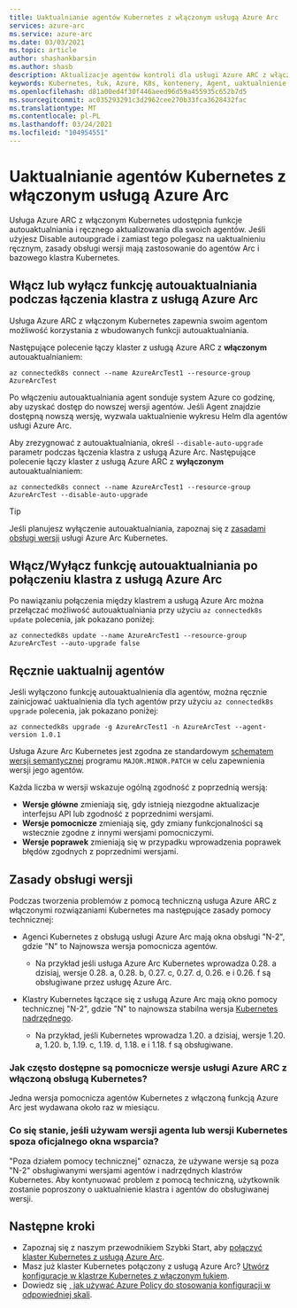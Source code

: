 ```yaml
---
title: Uaktualnianie agentów Kubernetes z włączonym usługą Azure Arc
services: azure-arc
ms.service: azure-arc
ms.date: 03/03/2021
ms.topic: article
author: shashankbarsin
ms.author: shasb
description: Aktualizacje agentów kontroli dla usługi Azure ARC z włączoną obsługą Kubernetes
keywords: Kubernetes, łuk, Azure, K8s, kontenery, Agent, uaktualnienie
ms.openlocfilehash: d81a00ed4f30f446aeed96d59a455935c652b7d5
ms.sourcegitcommit: ac035293291c3d2962cee270b33fca3628432fac
ms.translationtype: MT
ms.contentlocale: pl-PL
ms.lasthandoff: 03/24/2021
ms.locfileid: "104954551"
---
```

# <a name="upgrading-azure-arc-enabled-kubernetes-agents"></a>Uaktualnianie agentów Kubernetes z włączonym usługą Azure Arc

Usługa Azure ARC z włączonym Kubernetes udostępnia funkcje autouaktualniania i ręcznego aktualizowania dla swoich agentów. Jeśli użyjesz Disable autoupgrade i zamiast tego polegasz na uaktualnieniu ręcznym, zasady obsługi wersji mają zastosowanie do agentów Arc i bazowego klastra Kubernetes.

## <a name="toggle-auto-upgrade-on-or-off-when-connecting-cluster-to-azure-arc"></a>Włącz lub wyłącz funkcję autouaktualniania podczas łączenia klastra z usługą Azure Arc

Usługa Azure ARC z włączonym Kubernetes zapewnia swoim agentom możliwość korzystania z wbudowanych funkcji autouaktualniania.

Następujące polecenie łączy klaster z usługą Azure ARC z **włączonym** autouaktualnianiem:

```console
az connectedk8s connect --name AzureArcTest1 --resource-group AzureArcTest
```

Po włączeniu autouaktualniania agent sonduje system Azure co godzinę, aby uzyskać dostęp do nowszej wersji agentów. Jeśli Agent znajdzie dostępną nowszą wersję, wyzwala uaktualnienie wykresu Helm dla agentów usługi Azure Arc.

Aby zrezygnować z autouaktualniania, określ `--disable-auto-upgrade` parametr podczas łączenia klastra z usługą Azure Arc. Następujące polecenie łączy klaster z usługą Azure ARC z **wyłączonym** autouaktualnianiem:

```console
az connectedk8s connect --name AzureArcTest1 --resource-group AzureArcTest --disable-auto-upgrade
```

> [!TIP]
> Jeśli planujesz wyłączenie autouaktualniania, zapoznaj się z [zasadami obsługi wersji](#version-support-policy) usługi Azure Arc Kubernetes.

## <a name="toggle-auto-upgrade-onoff-after-connecting-cluster-to-azure-arc"></a>Włącz/Wyłącz funkcję autouaktualniania po połączeniu klastra z usługą Azure Arc

Po nawiązaniu połączenia między klastrem a usługą Azure Arc można przełączać możliwość autouaktualniania przy użyciu `az connectedk8s update` polecenia, jak pokazano poniżej:

```console
az connectedk8s update --name AzureArcTest1 --resource-group AzureArcTest --auto-upgrade false
```

## <a name="manually-upgrade-agents"></a>Ręcznie uaktualnij agentów

Jeśli wyłączono funkcję autouaktualnienia dla agentów, można ręcznie zainicjować uaktualnienia dla tych agentów przy użyciu `az connectedk8s upgrade` polecenia, jak pokazano poniżej:

```console
az connectedk8s upgrade -g AzureArcTest1 -n AzureArcTest --agent-version 1.0.1
```

Usługa Azure Arc Kubernetes jest zgodna ze standardowym [schematem wersji semantycznej](https://semver.org/) programu `MAJOR.MINOR.PATCH` w celu zapewnienia wersji jego agentów. 

Każda liczba w wersji wskazuje ogólną zgodność z poprzednią wersją:

* **Wersje główne** zmieniają się, gdy istnieją niezgodne aktualizacje interfejsu API lub zgodność z poprzednimi wersjami.
* **Wersje pomocnicze** zmieniają się, gdy zmiany funkcjonalności są wstecznie zgodne z innymi wersjami pomocniczymi.
* **Wersje poprawek** zmieniają się w przypadku wprowadzenia poprawek błędów zgodnych z poprzednimi wersjami.

## <a name="version-support-policy"></a>Zasady obsługi wersji

Podczas tworzenia problemów z pomocą techniczną usługa Azure ARC z włączonymi rozwiązaniami Kubernetes ma następujące zasady pomocy technicznej:

* Agenci Kubernetes z obsługą usługi Azure Arc mają okna obsługi "N-2", gdzie "N" to Najnowsza wersja pomocnicza agentów. 
  * Na przykład jeśli usługa Azure Arc Kubernetes wprowadza 0.28. a dzisiaj, wersje 0.28. a, 0.28. b, 0.27. c, 0.27. d, 0.26. e i 0.26. f są obsługiwane przez usługę Azure Arc.

* Klastry Kubernetes łączące się z usługą Azure Arc mają okno pomocy technicznej "N-2", gdzie "N" to najnowsza stabilna wersja [Kubernetes nadrzędnego](https://github.com/kubernetes/kubernetes/releases). 
  * Na przykład, jeśli Kubernetes wprowadza 1.20. a dzisiaj, wersje 1.20. a, 1.20. b, 1.19. c, 1.19. d, 1.18. e i 1.18. f są obsługiwane.

### <a name="how-often-are-minor-version-releases-of-azure-arc-enabled-kubernetes-available"></a>Jak często dostępne są pomocnicze wersje usługi Azure ARC z włączoną obsługą Kubernetes?

Jedna wersja pomocnicza agentów Kubernetes z włączoną funkcją Azure Arc jest wydawana około raz w miesiącu.

### <a name="what-happens-if-im-using-an-agent-version-or-a-kubernetes-version-outside-the-official-support-window"></a>Co się stanie, jeśli używam wersji agenta lub wersji Kubernetes spoza oficjalnego okna wsparcia?

"Poza działem pomocy technicznej" oznacza, że używane wersje są poza "N-2" obsługiwanymi wersjami agentów i nadrzędnych klastrów Kubernetes. Aby kontynuować problem z pomocą techniczną, użytkownik zostanie poproszony o uaktualnienie klastra i agentów do obsługiwanej wersji.

## <a name="next-steps"></a>Następne kroki

* Zapoznaj się z naszym przewodnikiem Szybki Start, aby [połączyć klaster Kubernetes z usługą Azure Arc](./quickstart-connect-cluster.md).
* Masz już klaster Kubernetes połączony z usługą Azure Arc? [Utwórz konfiguracje w klastrze Kubernetes z włączonym łukiem](./tutorial-use-gitops-connected-cluster.md).
* Dowiedz się [, jak używać Azure Policy do stosowania konfiguracji w odpowiedniej skali](./use-azure-policy.md).